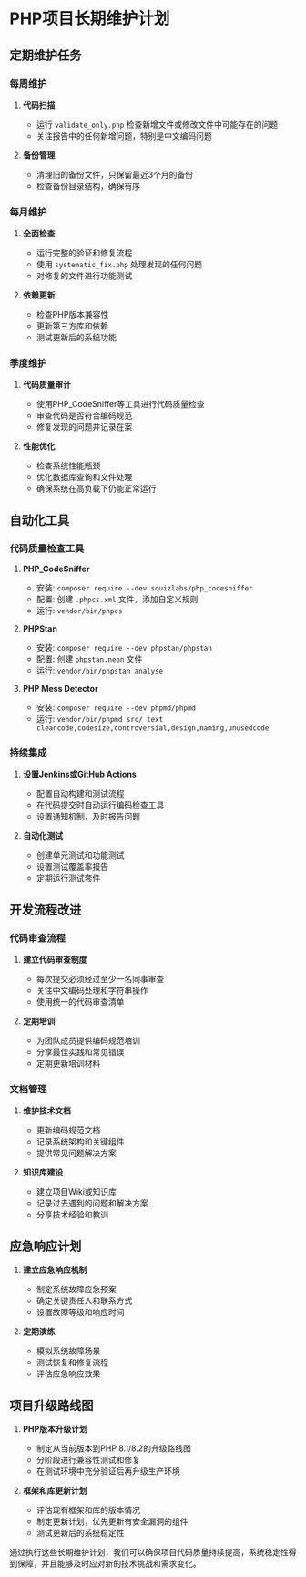 # PHP项目长期维护计划

## 定期维护任务

### 每周维护

1. **代码扫描**
   - 运行 `validate_only.php` 检查新增文件或修改文件中可能存在的问题
   - 关注报告中的任何新增问题，特别是中文编码问题

2. **备份管理**
   - 清理旧的备份文件，只保留最近3个月的备份
   - 检查备份目录结构，确保有序

### 每月维护

1. **全面检查**
   - 运行完整的验证和修复流程
   - 使用 `systematic_fix.php` 处理发现的任何问题
   - 对修复的文件进行功能测试

2. **依赖更新**
   - 检查PHP版本兼容性
   - 更新第三方库和依赖
   - 测试更新后的系统功能

### 季度维护

1. **代码质量审计**
   - 使用PHP_CodeSniffer等工具进行代码质量检查
   - 审查代码是否符合编码规范
   - 修复发现的问题并记录在案

2. **性能优化**
   - 检查系统性能瓶颈
   - 优化数据库查询和文件处理
   - 确保系统在高负载下仍能正常运行

## 自动化工具

### 代码质量检查工具

1. **PHP_CodeSniffer**
   - 安装: `composer require --dev squizlabs/php_codesniffer`
   - 配置: 创建 `.phpcs.xml` 文件，添加自定义规则
   - 运行: `vendor/bin/phpcs`

2. **PHPStan**
   - 安装: `composer require --dev phpstan/phpstan`
   - 配置: 创建 `phpstan.neon` 文件
   - 运行: `vendor/bin/phpstan analyse`

3. **PHP Mess Detector**
   - 安装: `composer require --dev phpmd/phpmd`
   - 运行: `vendor/bin/phpmd src/ text cleancode,codesize,controversial,design,naming,unusedcode`

### 持续集成

1. **设置Jenkins或GitHub Actions**
   - 配置自动构建和测试流程
   - 在代码提交时自动运行编码检查工具
   - 设置通知机制，及时报告问题

2. **自动化测试**
   - 创建单元测试和功能测试
   - 设置测试覆盖率报告
   - 定期运行测试套件

## 开发流程改进

### 代码审查流程

1. **建立代码审查制度**
   - 每次提交必须经过至少一名同事审查
   - 关注中文编码处理和字符串操作
   - 使用统一的代码审查清单

2. **定期培训**
   - 为团队成员提供编码规范培训
   - 分享最佳实践和常见错误
   - 定期更新培训材料

### 文档管理

1. **维护技术文档**
   - 更新编码规范文档
   - 记录系统架构和关键组件
   - 提供常见问题解决方案

2. **知识库建设**
   - 建立项目Wiki或知识库
   - 记录过去遇到的问题和解决方案
   - 分享技术经验和教训

## 应急响应计划

1. **建立应急响应机制**
   - 制定系统故障应急预案
   - 确定关键责任人和联系方式
   - 设置故障等级和响应时间

2. **定期演练**
   - 模拟系统故障场景
   - 测试恢复和修复流程
   - 评估应急响应效果

## 项目升级路线图

1. **PHP版本升级计划**
   - 制定从当前版本到PHP 8.1/8.2的升级路线图
   - 分阶段进行兼容性测试和修复
   - 在测试环境中充分验证后再升级生产环境

2. **框架和库更新计划**
   - 评估现有框架和库的版本情况
   - 制定更新计划，优先更新有安全漏洞的组件
   - 测试更新后的系统稳定性

通过执行这些长期维护计划，我们可以确保项目代码质量持续提高，系统稳定性得到保障，并且能够及时应对新的技术挑战和需求变化。